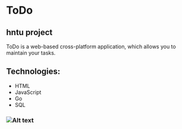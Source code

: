 # ToDo
## hntu project
ToDo is a web-based cross-platform application, which allows you to maintain your tasks.
## Technologies: 
* HTML 
* JavaScript 
* Go 
* SQL
### ![Alt text](https://monosnap.com/file/Ph6ukVxYkf3poJQzNKukkGH41Q6x2Z.png)

